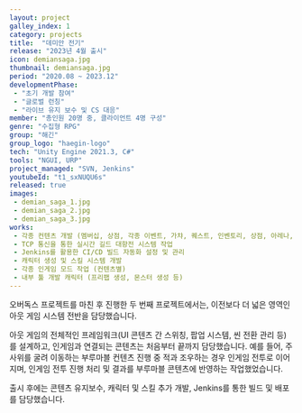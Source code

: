 ```yaml
---
layout: project
galley_index: 1
category: projects
title:  "데미안 전기"
release: "2023년 4월 출시"
icon: demiansaga.jpg
thumbnail: demiansaga.jpg
period: "2020.08 ~ 2023.12"
developmentPhase:
 - "초기 개발 참여"
 - "글로벌 런칭"
 - "라이브 유지 보수 및 CS 대응"
member: "총인원 20명 중, 클라이언트 4명 구성"
genre: "수집형 RPG"
group: "해긴"
group_logo: "haegin-logo"
tech: "Unity Engine 2021.3, C#"
tools: "NGUI, URP"
project_managed: "SVN, Jenkins"
youtubeId: "t1_sxNUQU6s"
released: true
images:
 - demian_saga_1.jpg
 - demian_saga_2.jpg
 - demian_saga_3.jpg
works:
 - 각종 컨텐츠 개발 (멤버십, 상점, 각종 이벤트, 가챠, 퀘스트, 인벤토리, 상점, 아레나, 캐릭터 관리, 부루마블, 시련의탑 등)
 - TCP 통신을 통한 실시간 길드 대항전 시스템 작업
 - Jenkins를 활용한 CI/CD 빌드 자동화 설정 및 관리
 - 캐릭터 생성 및 스킬 시스템 개발
 - 각종 인게임 모드 작업 (컨텐츠별)
 - 내부 툴 개발 캐릭터 (프리팹 생성, 몬스터 생성 등)
---
```


오버독스 프로젝트를 마친 후 진행한 두 번째 프로젝트에서는, 이전보다 더 넓은 영역인 아웃 게임 시스템 전반을 담당했습니다.

아웃 게임의 전체적인 프레임워크(UI 콘텐츠 간 스위칭, 팝업 시스템, 씬 전환 관리 등)를 설계하고, 인게임과 연결되는 콘텐츠는 처음부터 끝까지 담당했습니다. 예를 들어, 주사위를 굴려 이동하는 부루마블 컨텐츠 진행 중 적과 조우하는 경우 인게임 전투로 이어지며, 인게임 전투 진행 처리 및 결과를 부루마블 콘텐츠에 반영하는 작업했었습니다.

출시 후에는 콘텐츠 유지보수, 캐릭터 및 스킬 추가 개발, Jenkins를 통한 빌드 및 배포를 담당했습니다.